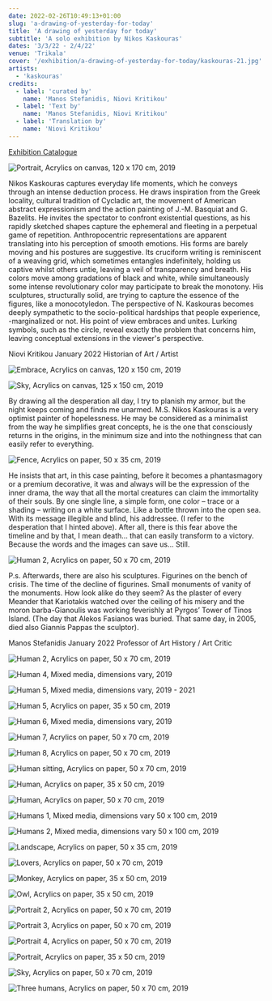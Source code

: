 ```yaml
---
date: 2022-02-26T10:49:13+01:00
slug: 'a-drawing-of-yesterday-for-today'
title: 'A drawing of yesterday for today'
subtitle: 'A solo exhibition by Nikos Kaskouras'
dates: '3/3/22 - 2/4/22'
venue: 'Trikala'
cover: '/exhibition/a-drawing-of-yesterday-for-today/kaskouras-21.jpg'
artists:
  - 'kaskouras'
credits:
  - label: 'curated by'
    name: 'Manos Stefanidis, Niovi Kritikou'
  - label: 'Text by'
    name: 'Manos Stefanidis, Niovi Kritikou'
  - label: 'Translation by'
    name: 'Niovi Kritikou'
---
```


<a href="/exhibition/a-drawing-of-yesterday-for-today/catalogue-kaskouras.pdf" target="_blank">Exhibition Catalogue</a>

![Portrait, <br>Acrylics on canvas, <br>120 x 170 cm, <br>2019](/exhibition/a-drawing-of-yesterday-for-today/kaskouras-01.jpg)

Nikos Kaskouras captures everyday life moments, which he conveys through an intense deduction process. He draws inspiration from the Greek locality, cultural tradition of Cycladic art, the movement of American abstract expressionism and the action painting of J.-M. Basquiat and G. Bazelits. He invites the spectator to confront existential questions, as his rapidly sketched shapes capture the ephemeral and fleeting in a perpetual game of repetition. Anthropocentric representations are apparent translating into his perception of smooth emotions. His forms are barely moving and his postures are suggestive. Its cruciform writing is reminiscent of a weaving grid, which sometimes entangles indefinitely, holding us captive whilst others untie, leaving a veil of transparency and breath. His colors move among gradations of black and white, while simultaneously some intense revolutionary color may participate to break the monotony. His sculptures, structurally solid, are trying to capture the essence of the figures, like a monocotyledon. The perspective of N. Kaskouras becomes deeply sympathetic to the socio-political hardships that people experience, -marginalized or not. His point of view embraces and unites. Lurking symbols, such as the circle, reveal exactly the problem that concerns him, leaving conceptual extensions in the viewer's perspective.
                                                              
Niovi Kritikou 
January 2022
Historian of Art / Artist

![Embrace, <br>Acrylics on canvas, <br>120 x 150 cm, <br>2019](/exhibition/a-drawing-of-yesterday-for-today/kaskouras-02.jpg)

![Sky, <br>Acrylics on canvas, <br>125 x 150 cm, <br>2019](/exhibition/a-drawing-of-yesterday-for-today/kaskouras-03.jpg)

By drawing all the desperation all day, I try to planish my armor, but the night keeps coming and finds me unarmed. M.S.
Nikos Kaskouras is a very optimist painter of hopelessness. He may be considered as a minimalist from the way he simplifies great concepts, he is the one that consciously returns in the origins, in the minimum size and into the nothingness that can easily refer to everything.

![Fence, <br>Acrylics on paper, <br>50 x 35 cm, <br>2019](/exhibition/a-drawing-of-yesterday-for-today/kaskouras-04.jpg)

He insists that art, in this case painting, before it becomes a phantasmagory or a premium decorative, it was and always will be the expression of the inner drama, the way that all the mortal creatures can claim the immortality of their souls. By one single line, a simple form, one color – trace or a shading – writing on a white surface. Like a bottle thrown into the open sea. With its message illegible and blind, his addressee. (I refer to the desperation that I hinted above). After all, there is this fear above the timeline and by that, I mean death… that can easily transform to a victory. Because the words and the images can save us… Still. 

![Human 2, <br>Acrylics on paper, <br>50 x 70 cm, <br>2019](/exhibition/a-drawing-of-yesterday-for-today/kaskouras-05.jpg)

P.s. Afterwards, there are also his sculptures. Figurines on the bench of crisis. The time of the decline of figurines. Small monuments of vanity of the monuments. How look alike do they seem? As the plaster of every Meander that Kariotakis watched over the ceiling of his misery and the moron barba-Gianoulis was working feverishly at Pyrgos’ Tower of Tinos Island. (The day that Alekos Fasianos was buried. That same day, in 2005, died also Giannis Pappas the sculptor).

Manos Stefanidis
January 2022
Professor of Art History / Art Critic

![Human 2, <br>Acrylics on paper, <br>50 x 70 cm, <br>2019](/exhibition/a-drawing-of-yesterday-for-today/kaskouras-06.jpg)

![Human 4, <br>Mixed media, <br>dimensions vary, <br>2019](/exhibition/a-drawing-of-yesterday-for-today/kaskouras-07.jpg)

![Human 5, <br>Mixed media, <br>dimensions vary, <br>2019 - 2021](/exhibition/a-drawing-of-yesterday-for-today/kaskouras-08.jpg)

![Human 5, <br>Acrylics on paper, <br>35 x 50 cm, <br>2019](/exhibition/a-drawing-of-yesterday-for-today/kaskouras-09.jpg)

![Human 6, <br>Mixed media, <br>dimensions vary, <br>2019](/exhibition/a-drawing-of-yesterday-for-today/kaskouras-10.jpg)

![Human 7, <br>Acrylics on paper, <br>50 x 70 cm, <br>2019](/exhibition/a-drawing-of-yesterday-for-today/kaskouras-11.jpg)

![Human 8, <br>Acrylics on paper, <br>50 x 70 cm, <br>2019](/exhibition/a-drawing-of-yesterday-for-today/kaskouras-12.jpg)

![Human sitting, <br>Acrylics on paper, <br>50 x 70 cm, <br>2019](/exhibition/a-drawing-of-yesterday-for-today/kaskouras-13.jpg)

![Human, <br>Acrylics on paper, <br>35 x 50 cm, <br>2019](/exhibition/a-drawing-of-yesterday-for-today/kaskouras-14.jpg)

![Human, <br>Acrylics on paper, <br>50 x 70 cm, <br>2019](/exhibition/a-drawing-of-yesterday-for-today/kaskouras-15.jpg)

![Humans 1, <br>Mixed media, <br>dimensions vary 50 x 100 cm, <br>2019](/exhibition/a-drawing-of-yesterday-for-today/kaskouras-16.jpg)

![Humans 2, <br>Mixed media, <br>dimensions vary 50 x 100 cm, <br>2019](/exhibition/a-drawing-of-yesterday-for-today/kaskouras-17.jpg)

![Landscape, <br>Acrylics on paper, <br>50 x 35 cm, <br>2019](/exhibition/a-drawing-of-yesterday-for-today/kaskouras-18.jpg)

![Lovers, <br>Acrylics on paper, <br>50 x 70 cm, <br>2019](/exhibition/a-drawing-of-yesterday-for-today/kaskouras-19.jpg)

![Monkey, <br>Acrylics on paper, <br>35 x 50 cm, <br>2019](/exhibition/a-drawing-of-yesterday-for-today/kaskouras-20.jpg)

![Owl, <br>Acrylics on paper, <br>35 x 50 cm, <br>2019](/exhibition/a-drawing-of-yesterday-for-today/kaskouras-21.jpg)

![Portrait 2, <br>Acrylics on paper, <br>50 x 70 cm, <br>2019](/exhibition/a-drawing-of-yesterday-for-today/kaskouras-22.jpg)

![Portrait 3, <br>Acrylics on paper, <br>50 x 70 cm, <br>2019](/exhibition/a-drawing-of-yesterday-for-today/kaskouras-23.jpg)

![Portrait 4, <br>Acrylics on paper, <br>50 x 70 cm, <br>2019](/exhibition/a-drawing-of-yesterday-for-today/kaskouras-24.jpg)

![Portrait, <br>Acrylics on paper, <br>35 x 50 cm, <br>2019](/exhibition/a-drawing-of-yesterday-for-today/kaskouras-25.jpg)

![Sky, <br>Acrylics on paper, <br>50 x 70 cm, <br>2019](/exhibition/a-drawing-of-yesterday-for-today/kaskouras-26.jpg)

![Three humans, <br>Acrylics on paper, <br>50 x 70 cm, <br>2019](/exhibition/a-drawing-of-yesterday-for-today/kaskouras-27.jpg)
